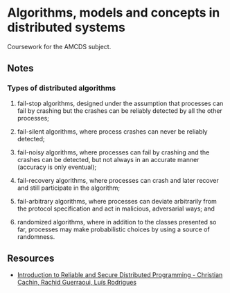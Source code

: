 # Algorithms, models and concepts in distributed systems
Coursework for the AMCDS subject.

## Notes

### Types of distributed algorithms

1. fail-stop algorithms, designed under the assumption that processes can fail by crashing but the crashes can be reliably detected by all the other processes;

2. fail-silent algorithms, where process crashes can never be reliably detected;

3. fail-noisy algorithms, where processes can fail by crashing and the crashes can be detected, but not always in an accurate manner (accuracy is only eventual);

4. fail-recovery algorithms, where processes can crash and later recover and still participate in the algorithm;

5. fail-arbitrary algorithms, where processes can deviate arbitrarily from the protocol specification and act in malicious, adversarial ways; and

6. randomized algorithms, where in addition to the classes presented so far, processes may make probabilistic choices by using a source of randomness.

## Resources

- [Introduction to Reliable and Secure Distributed Programming - Christian Cachin, Rachid Guerraoui, Luís Rodrigues](https://www.google.com/url?sa=t&rct=j&q=&esrc=s&source=web&cd=&ved=2ahUKEwiB06H688L9AhVriv0HHd5QCNQQFnoECAgQAQ&url=https%3A%2F%2Fa8779-2401331.cluster15.canvas-user-content.com%2Fcourses%2F8779~17212%2Ffiles%2F8779~2401331%2Fcourse%2520files%2FIntroduction%2520to%2520Reliable%2520and%2520Secure%2520Distributed%2520Second%2520Edition%25202.pdf%3Fdownload_frd%3D1&usg=AOvVaw0ojQGVoV5Cz7TnFPEkx0z2)


